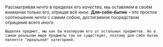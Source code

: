 Рассматривая *нечто* в пределах его *качества*, мы оставляем в своём внимании только его, отрицая всё *иное*. **Для-себя-бытие** – это простое соотношение *нечто* с самим собою, достигаемое посредством отрицания всего *иного*.

`Выделяя предмет, мы как бы изолируем его от остальных
  предметов. Но в самом реальном мире предметы так не существуют, поэтому для-себя-бытие является "идеальной" категорией.`